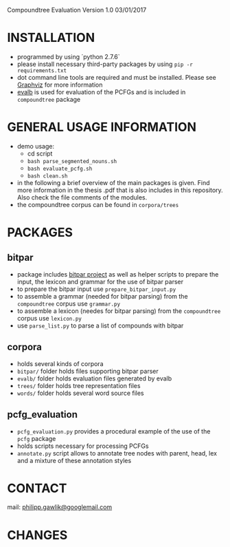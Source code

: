 Compoundtree Evaluation Version 1.0 03/01/2017

# INSTALLATION
- programmed by using ´python 2.7.6`
- please install necessary third-party packages by using `pip -r requirements.txt` 
- dot command line tools are required and must be installed. Please see [Graphviz](www.graphviz.org) for more information
- [evalb](http://nlp.cs.nyu.edu/evalb/) is used for evaluation of the PCFGs and is included in `compoundtree` package

# GENERAL USAGE INFORMATION

- demo usage:
	- cd script
	- `bash parse_segmented_nouns.sh`
	- `bash evaluate_pcfg.sh`
	- `bash clean.sh`
- in the following a brief overview of the main packages is given. Find more information in the thesis .pdf that is also includes in this repository. Also check the file comments of the modules.
- the compoundtree corpus can be found in `corpora/trees`

# PACKAGES

## bitpar

- package includes [bitpar project](http://www.cis.uni-muenchen.de/~schmid/tools/BitPar/) as well as helper scripts to prepare the input, the lexicon and grammar for the use of bitpar parser
- to prepare the bitpar input use `prepare_bitpar_input.py`
- to assemble a grammar (needed for bitpar parsing) from the `compoundtree` corpus use `grammar.py`
- to assemble a lexicon (needes for bitpar parsing) from the `compoundtree` corpus use `lexicon.py`
- use `parse_list.py` to parse a list of compounds with bitpar

## corpora

- holds several kinds of corpora
- `bitpar/` folder holds files supporting bitpar parser
- `evalb/` folder holds evaluation files generated by evalb
- `trees/` folder holds tree representation files
- `words/` folder holds several word source files 

## pcfg_evaluation

- `pcfg_evaluation.py` provides a procedural example of the use of the `pcfg` package
- holds scripts necessary for processing PCFGs
- `annotate.py` script allows to annotate tree nodes with parent, head, lex and a mixture of these annotation styles

# CONTACT

mail: philipp.gawlik@googlemail.com

# CHANGES
